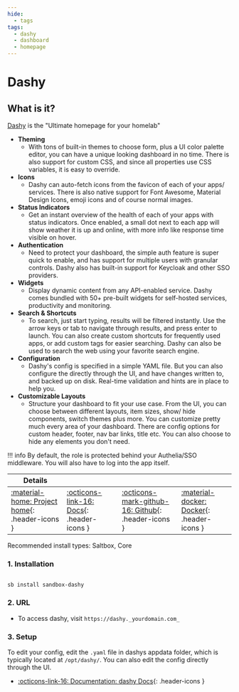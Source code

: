 ```yaml
---
hide:
  - tags
tags:
  - dashy
  - dashboard
  - homepage
---
```


# Dashy

## What is it?

[Dashy](https://dashy.to/) is the "Ultimate homepage for your homelab"

- **Theming**
  - With tons of built-in themes to choose form, plus a UI color palette editor, you can have a unique looking dashboard in no time. There is also support for custom CSS, and since all properties use CSS variables, it is easy to override.
- **Icons**
  - Dashy can auto-fetch icons from the favicon of each of your apps/ services. There is also native support for Font Awesome, Material Design Icons, emoji icons and of course normal images.
- **Status Indicators**
  - Get an instant overview of the health of each of your apps with status indicators. Once enabled, a small dot next to each app will show weather it is up and online, with more info like response time visible on hover.
- **Authentication**
  - Need to protect your dashboard, the simple auth feature is super quick to enable, and has support for multiple users with granular controls. Dashy also has built-in support for Keycloak and other SSO providers.
- **Widgets**
  - Display dynamic content from any API-enabled service. Dashy comes bundled with 50+ pre-built widgets for self-hosted services, productivity and monitoring.
- **Search & Shortcuts**
  - To search, just start typing, results will be filtered instantly. Use the arrow keys or tab to navigate through results, and press enter to launch. You can also create custom shortcuts for frequently used apps, or add custom tags for easier searching. Dashy can also be used to search the web using your favorite search engine.
- **Configuration**
  - Dashy's config is specified in a simple YAML file. But you can also configure the directly through the UI, and have changes written to, and backed up on disk. Real-time validation and hints are in place to help you.
- **Customizable Layouts**
  - Structure your dashboard to fit your use case. From the UI, you can choose between different layouts, item sizes, show/ hide components, switch themes plus more. You can customize pretty much every area of your dashboard. There are config options for custom header, footer, nav bar links, title etc. You can also choose to hide any elements you don't need.

!!! info
    By default, the role is protected behind your Authelia/SSO middleware. You will also have to log into the app itself.

| Details     |             |             |             |
|-------------|-------------|-------------|-------------|
| [:material-home: Project home](https://dashy.to/){: .header-icons } | [:octicons-link-16: Docs](https://dashy.to/docs){: .header-icons } | [:octicons-mark-github-16: Github](https://github.com/Lissy93/dashy){: .header-icons } | [:material-docker: Docker](https://hub.docker.com/r/lissy93/dashy){: .header-icons }|

Recommended install types: Saltbox, Core

### 1. Installation

``` shell

sb install sandbox-dashy

```

### 2. URL

- To access dashy, visit `https://dashy._yourdomain.com_`

### 3. Setup

To edit your config, edit the `.yaml` file in dashys appdata folder, which is typically located at `/opt/dashy/`. You can also edit the config directly through the UI.

- [:octicons-link-16: Documentation: dashy Docs](https://dashy.to/docs){: .header-icons }
